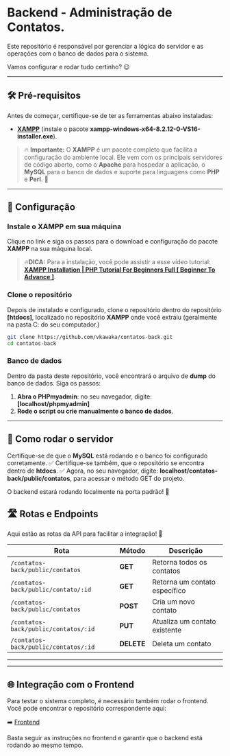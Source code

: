# Backend - Administração de Contatos.

Este repositório é responsável por gerenciar a lógica do servidor e as operações com o banco de dados para o sistema. 

Vamos configurar e rodar tudo certinho? 😉

---

## 🛠️ Pré-requisitos

Antes de começar, certifique-se de ter as ferramentas abaixo instaladas:

- **[XAMPP](https://sourceforge.net/projects/xampp/files/XAMPP%20Windows/8.2.12/)** (instale o pacote **xampp-windows-x64-8.2.12-0-VS16-installer.exe**).

> 🔥 **Importante:** O **XAMPP** é um pacote completo que facilita a configuração do ambiente local. Ele vem com os principais servidores de código aberto, como o **Apache** para hospedar a aplicação, o **MySQL** para o banco de dados e suporte para linguagens como **PHP** e **Perl**. 🚀
---

## 🔧 Configuração

### Instale o XAMPP em sua máquina 
Clique no link e siga os passos para o download e configuração do pacote **XAMPP** na sua máquina local.
>🔥**DICA:** Para a instalação, você pode assistir a esse vídeo tutorial: **[XAMPP Installation | PHP Tutorial For Beginners Full [ Beginner To Advance ]](https://youtu.be/qkDvtfkkz_4?si=ZA5QgPeDJ2JdopXQ)**.

### Clone o repositório

Depois de instalado e configurado, clone o repositório dentro do repositório **[htdocs]**, localizado no repositório **XAMPP** onde você extraiu (geralmente na pasta C: do seu computador.)

```bash
git clone https://github.com/vkawaka/contatos-back.git
cd contatos-back
```

### Banco de dados

Dentro da pasta deste repositório, você encontrará o arquivo de **dump** do banco de dados. Siga os passos:

1. **Abra o PHPmyadmin**: no seu navegador, digite: **[localhost/phpmyadmin]**
2. **Rode o script ou crie manualmente o banco de dados**.

---

## 🚀 Como rodar o servidor

Certifique-se de que o **MySQL** está rodando e o banco foi configurado corretamente. ✅
Certifique-se também, que o repositório se encontra dentro de **htdocs**. ✅
Agora, no seu navegador, digite: **localhost/contatos-back/public/contatos**, para acessar o método GET do projeto.

O backend estará rodando localmente na porta padrão! 🎉

## 🛣️ Rotas e Endpoints

Aqui estão as rotas da API para facilitar a integração! 🚀

| **Rota**                                  |  **Método**  | **Descrição**                    |
|-------------------------------------------|--------------|----------------------------------|
| `/contatos-back/public/contatos`          |  **GET**     | Retorna todos os contatos        |
| `/contatos-back/public/contato/:id`       |  **GET**     | Retorna um contato específico    |
| `/contatos-back/public/contatos`          |  **POST**    | Cria um novo contato             |
| `/contatos-back/public/contatos/:id`      |  **PUT**     | Atualiza um contato existente    |
| `/contatos-back/public/contatos/:id`      |  **DELETE**  | Deleta um contato                |
---

---

## 🌐 Integração com o Frontend

Para testar o sistema completo, é necessário também rodar o frontend. Você pode encontrar o repositório correspondente aqui:

➡️ [Frontend](https://github.com/vkawaka/contatos)

Basta seguir as instruções no frontend e garantir que o backend está rodando ao mesmo tempo.